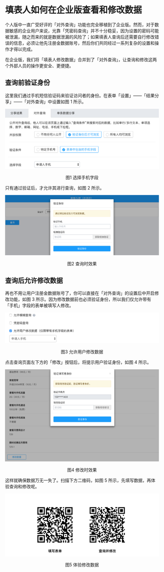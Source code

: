 # 填表人如何在企业版查看和修改数据

个人版中一直广受好评的「对外查询」功能也完全移植到了企业版。然而，对于数据敏感的企业用户来说，光靠「凭密码查询」并不十分稳妥，因为设置的密码可能被泄漏，随之而来的就是数据泄漏的风险了；如果填表人查询后还需要自行修改错误的信息，必须让他先注册金数据账号，然后你们共同经过一系列复杂的设置和操作才得以完成。

在企业版，我们将「填表人修改数据」合并到了「对外查询」，让查询和修改这两个外部人员的操作更安全、更便捷。

## 查询前验证身份

这里我们通过手机短信验证码来验证访问者的身份。在表单「设置」——「结果分享」——「对外查询」中设置如图 1 所示。

![](/assets/企业版-对外查询.png)

<center>图1 选择手机字段</center>

只有通过验证后，才允许其进行查询，如图 2 所示。

![](/assets/企业版-查询认证身份.png)

<center>图2 查询时效果</center>

## 查询后允许修改数据

再也不用让用户注册金数据账号了，你可以直接在「对外查询」的设置后中开启修改功能，如图 3 所示。因为修改数据前也必须验证身份，所以我们仅允许带有「手机」字段的表单被填写人修改。

![](/assets/企业版-允许修改数据.png)

<center>图3 允许用户修改数据</center>

点击查询页面左下方的「修改」按钮后，将提示用户验证身份，如图 4 所示。

![](/assets/企业版-修改时验证身份.png)

<center>图4 修改时效果</center>

这样就确保数据万无一失了。扫描下方二维码，如图 5 所示，先填写数据，再体验查询和修改呢。

![](/assets/企业版-体验修改数据.png)

<center>图5 体验修改数据</center>

